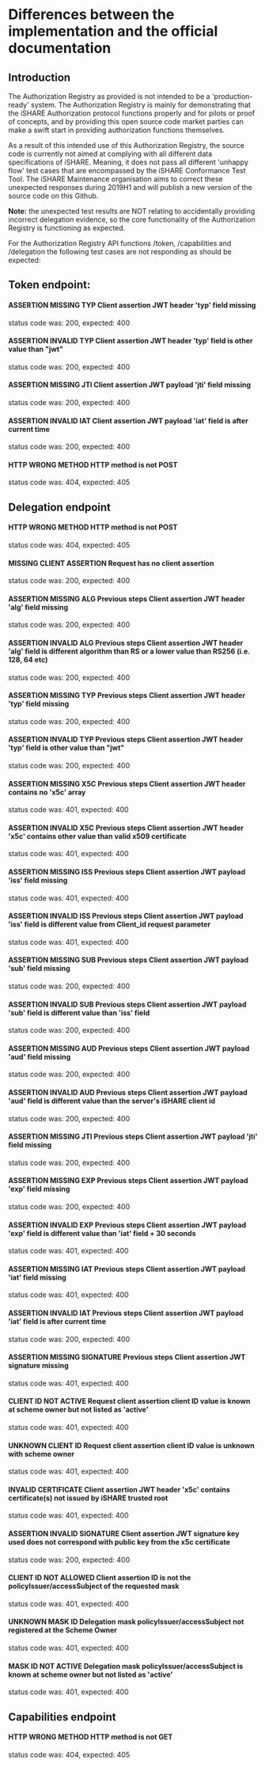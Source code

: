 # Differences between the implementation and the official documentation

## Introduction

The Authorization Registry as provided is not intended to be a 'production-ready' system. The Authorization Registry is mainly for demonstrating that the iSHARE Authorization protocol functions properly and for pilots or proof of concepts, and by providing this open source code market parties can make a swift start in providing authorization functions themselves.

As a result of this intended use of this Authorization Registry, the source code is currently not aimed at complying with all different data specifications of iSHARE. Meaning, it does not pass all different 'unhappy flow' test cases that are encompassed by the iSHARE Conformance Test Tool. The iSHARE Maintenance organisation aims to correct these unexpected responses during 2019H1 and will publish a new version of the source code on this Github.

**Note:** the unexpected test results are NOT relating to accidentally providing incorrect delegation evidence, so the core functionality of the Authorization Registry is functioning as expected.

For the Authorization Registry API functions /token, /capabilities and /delegation the following test cases are not responding as should be expected:

## Token endpoint:

#### ASSERTION MISSING TYP Client assertion JWT header 'typ' field missing
status code was: 200, expected: 400

#### ASSERTION INVALID TYP Client assertion JWT header 'typ' field is other value than "jwt"
status code was: 200, expected: 400

#### ASSERTION MISSING JTI Client assertion JWT payload 'jti' field missing
status code was: 200, expected: 400

#### ASSERTION INVALID IAT Client assertion JWT payload 'iat' field is after current time
status code was: 200, expected: 400

#### HTTP WRONG METHOD HTTP method is not POST
status code was: 404, expected: 405


## Delegation endpoint

#### HTTP WRONG METHOD HTTP method is not POST
status code was: 404, expected: 405

#### MISSING CLIENT ASSERTION Request has no client assertion
status code was: 200, expected: 400

#### ASSERTION MISSING ALG Previous steps Client assertion JWT header 'alg' field missing
status code was: 200, expected: 400

#### ASSERTION INVALID ALG Previous steps Client assertion JWT header 'alg' field is different algorithm than RS or a lower value than RS256 (i.e. 128, 64 etc)
status code was: 200, expected: 400

#### ASSERTION MISSING TYP Previous steps Client assertion JWT header 'typ' field missing
status code was: 200, expected: 400

#### ASSERTION INVALID TYP Previous steps Client assertion JWT header 'typ' field is other value than "jwt"
status code was: 200, expected: 400

#### ASSERTION MISSING X5C Previous steps Client assertion JWT header contains no 'x5c' array
status code was: 401, expected: 400

#### ASSERTION INVALID X5C Previous steps Client assertion JWT header 'x5c' contains other value than valid x509 certificate
status code was: 401, expected: 400

#### ASSERTION MISSING ISS Previous steps Client assertion JWT payload 'iss' field missing
status code was: 401, expected: 400

#### ASSERTION INVALID ISS Previous steps Client assertion JWT payload 'iss' field is different value from Client_id request parameter
status code was: 401, expected: 400

#### ASSERTION MISSING SUB Previous steps Client assertion JWT payload 'sub' field missing
status code was: 200, expected: 400

#### ASSERTION INVALID SUB Previous steps Client assertion JWT payload 'sub' field is different value than 'iss' field
status code was: 200, expected: 400

#### ASSERTION MISSING AUD Previous steps Client assertion JWT payload 'aud' field missing
status code was: 200, expected: 400

#### ASSERTION INVALID AUD Previous steps Client assertion JWT payload 'aud' field is different value than the server's iSHARE client id
status code was: 200, expected: 400

#### ASSERTION MISSING JTI Previous steps Client assertion JWT payload 'jti' field missing
status code was: 200, expected: 400

#### ASSERTION MISSING EXP Previous steps Client assertion JWT payload 'exp' field missing
status code was: 200, expected: 400

#### ASSERTION INVALID EXP Previous steps Client assertion JWT payload 'exp' field is different value than 'iat' field + 30 seconds
status code was: 401, expected: 400

#### ASSERTION MISSING IAT Previous steps Client assertion JWT payload 'iat' field missing
status code was: 401, expected: 400

#### ASSERTION INVALID IAT Previous steps Client assertion JWT payload 'iat' field is after current time
status code was: 200, expected: 400

#### ASSERTION MISSING SIGNATURE Previous steps Client assertion JWT signature missing
status code was: 401, expected: 400

#### CLIENT ID NOT ACTIVE Request client assertion client ID value is known at scheme owner but not listed as 'active'
status code was: 401, expected: 400

#### UNKNOWN CLIENT ID Request client assertion client ID value is unknown with scheme owner
status code was: 401, expected: 400

#### INVALID CERTIFICATE Client assertion JWT header 'x5c' contains certificate(s) not issued by iSHARE trusted root
status code was: 401, expected: 400

#### ASSERTION INVALID SIGNATURE Client assertion JWT signature key used does not correspond with public key from the x5c certificate
status code was: 200, expected: 400

#### CLIENT ID NOT ALLOWED Client assertion ID is not the policyIssuer/accessSubject of the requested mask
status code was: 401, expected: 400

#### UNKNOWN MASK ID Delegation mask policyIssuer/accessSubject not registered at the Scheme Owner
status code was: 401, expected: 400

#### MASK ID NOT ACTIVE Delegation mask policyIssuer/accessSubject is known at scheme owner but not listed as 'active'
status code was: 401, expected: 400

## Capabilities endpoint

#### HTTP WRONG METHOD HTTP method is not GET
status code was: 404, expected: 405

